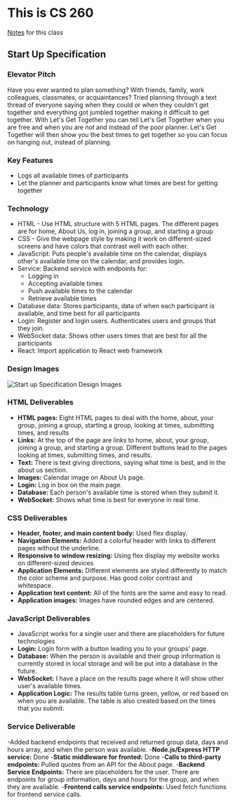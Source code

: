 # This is CS 260
[Notes](https://github.com/MarySeeley/cs260Fall2023/blob/main/notes.md) for this class

## Start Up Specification
### Elevator Pitch
Have you ever wanted to plan something? With friends, family, work colleagues, classmates, or acquaintances? Tried planning through a text thread of everyone saying when they could or when they couldn't get together and everything got jumbled together making it difficult to get together. With Let's Get Together you can tell Let's Get Together when you are free and when you are not and instead of the poor planner. Let's Get Together will then show you the best times to get together so you can focus on hanging out, instead of planning.

### Key Features
- Logs all available times of participants
- Let the planner and participants know what times are best for getting together

### Technology
- HTML - Use HTML structure with 5 HTML pages. The different pages are for home, About Us, log in, joining a group, and starting a group
- CSS - Give the webpage style by making it work on different-sized screens and have colors that contrast well with each other.
- JavaScript: Puts people's available time on the calendar, displays other's available time on the calendar, and provides login.
- Service: Backend service with endpoints for:
  - Logging in
  - Accepting available times
  - Push available times to the calendar
  - Retrieve available times
- Database data: Stores participants, data of when each participant is available, and time best for all participants
- Login: Register and login users. Authenticates users and groups that they join.
- WebSocket data: Shows other users times that are best for all the participants
- React: Import application to React web framework

### Design Images
![Start up Specification Design Images](https://github.com/MarySeeley/cs260Fall2023/assets/128410544/b63a26be-f03a-4bda-a52b-debdbefc2e9a)

### HTML Deliverables
- **HTML pages:** Eight HTML pages to deal with the home, about, your group, joining a group, starting a group, looking at times, submitting times, and results
- **Links:** At the top of the page are links to home, about, your group, joining a group, and starting a group. Different buttons lead to the pages looking at times, submitting times, and results.
- **Text:** There is text giving directions, saying what time is best, and in the about us section.
- **Images:** Calendar image on About Us page.
- **Login:** Log in box on the main page.
- **Database:** Each person's available time is stored when they submit it.
- **WebSocket:** Shows what time is best for everyone in real time.

### CSS Deliverables
- **Header, footer, and main content body:** Used flex display.
- **Navigation Elements:** Added a colorful header with links to different pages without the underline.
- **Responsive to window resizing:** Using flex display my website works on different-sized devices
- **Application Elements:** Different elements are styled differently to match the color scheme and purpose. Has good color contrast and whitespace.
- **Application text content:** All of the fonts are the same and easy to read.
- **Application images:** Images have rounded edges and are centered.

### JavaScript Deliverables
- JavaScript works for a single user and there are placeholders for future technologies
- **Login:** Login form with a button leading you to your groups' page.
- **Database:** When the person is available and their group information is currently stored in local storage and will be put into a database in the future.
- **WebSocket:** I have a place on the results page where it will show other user's available times.
- **Application Logic:** The results table turns green, yellow, or red based on when you are available. The table is also created based on the times that you submit.

### Service Deliverable
-Added backend endpoints that received and returned group data, days and hours array, and when the person was available.
-**Node.js/Express HTTP service:** Done
-**Static middleware for fronted:** Done
-**Calls to third-party endpoints:** Pulled quotes from an API for the About page.
-**Backend Service Endpoints:** There are placeholders for the user. There are endpoints for group information, days and hours for the group, and when they are available.
-**Frontend calls service endpoints:** Used fetch functions for frontend service calls.

